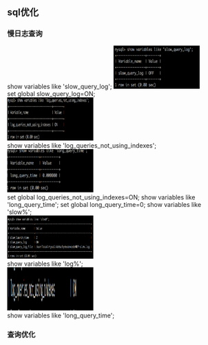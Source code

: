 ## sql优化
### 慢日志查询
show variables like 'slow_query_log';
<img src='https://github.com/unbelievableme/intership-learning/blob/master/image/mysql/1.jpg' height=100 width=200>  
set global slow_query_log=ON;  
<img src='https://github.com/unbelievableme/intership-learning/blob/master/image/mysql/2.jpg' height=100 width=200>  
show variables like 'log_queries_not_using_indexes';  
<img src='https://github.com/unbelievableme/intership-learning/blob/master/image/mysql/3.jpg' height=100 width=200>  
set global log_queries_not_using_indexes=ON;
show variables like 'long_query_time';
set global long_query_time=0;
show variables like 'slow%';  
<img src='https://github.com/unbelievableme/intership-learning/blob/master/image/mysql/4.jpg' height=100 width=200>  
show variables like 'log%';  
<img src='https://github.com/unbelievableme/intership-learning/blob/master/image/mysql/5.jpg' height=100 width=200>  
show variables like 'long_query_time';
### 查询优化